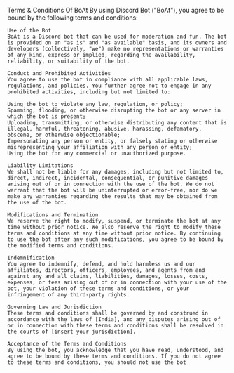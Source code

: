 Terms & Conditions Of BoAt
By using Discord Bot ("BoAt"), you agree to be bound by the following terms and conditions:

    Use of the Bot
    BoAt is a Discord bot that can be used for moderation and fun. The bot is provided on an "as is" and "as available" basis, and its owners and developers (collectively, "we") make no representations or warranties of any kind, express or implied, regarding the availability, reliability, or suitability of the bot.

    Conduct and Prohibited Activities
    You agree to use the bot in compliance with all applicable laws, regulations, and policies. You further agree not to engage in any prohibited activities, including but not limited to:

    Using the bot to violate any law, regulation, or policy;
    Spamming, flooding, or otherwise disrupting the bot or any server in which the bot is present;
    Uploading, transmitting, or otherwise distributing any content that is illegal, harmful, threatening, abusive, harassing, defamatory, obscene, or otherwise objectionable;
    Impersonating any person or entity, or falsely stating or otherwise misrepresenting your affiliation with any person or entity;
    Using the bot for any commercial or unauthorized purpose.

    Liability Limitations
    We shall not be liable for any damages, including but not limited to, direct, indirect, incidental, consequential, or punitive damages arising out of or in connection with the use of the bot. We do not warrant that the bot will be uninterrupted or error-free, nor do we make any warranties regarding the results that may be obtained from the use of the bot.

    Modifications and Termination
    We reserve the right to modify, suspend, or terminate the bot at any time without prior notice. We also reserve the right to modify these terms and conditions at any time without prior notice. By continuing to use the bot after any such modifications, you agree to be bound by the modified terms and conditions.

    Indemnification
    You agree to indemnify, defend, and hold harmless us and our affiliates, directors, officers, employees, and agents from and against any and all claims, liabilities, damages, losses, costs, expenses, or fees arising out of or in connection with your use of the bot, your violation of these terms and conditions, or your infringement of any third-party rights.

    Governing Law and Jurisdiction
    These terms and conditions shall be governed by and construed in accordance with the laws of [India], and any disputes arising out of or in connection with these terms and conditions shall be resolved in the courts of [insert your jurisdiction].

    Acceptance of the Terms and Conditions
    By using the bot, you acknowledge that you have read, understood, and agree to be bound by these terms and conditions. If you do not agree to these terms and conditions, you should not use the bot
